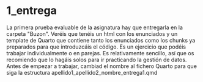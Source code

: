 # 1_entrega
La primera prueba evaluable de la asignatura hay que entregarla en la carpeta "Buzon". Veréis que tenéis un html con los enunciados y un template de Quarto que contiene tanto los enunciados como los chunks ya preparados para que introduzcáis el código. Es un ejercicio que podéis trabajar individualmente o en parejas. Es relativamente sencillo, así que os recomiendo que lo hagáis solos para ir practicando la gestión de datos. Antes de empezar a trabajar, cambiad el nombre al fichero Quarto para que siga la estructura apellido1_apellido2_nombre_entrega1.qmd
